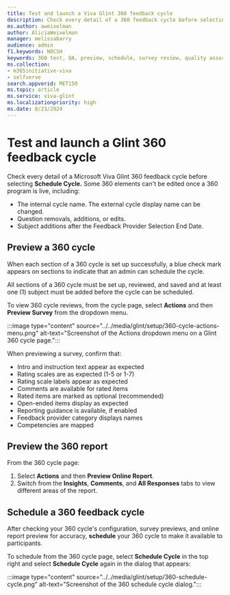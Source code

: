 ```yaml
---
title: Test and launch a Viva Glint 360 feedback cycle 
description: Check every detail of a 360 feedback cycle before selecting Schedule Cycle.
ms.author: aweixelman
author: AliciaWeixelman
manager: melissabarry
audience: admin
f1.keywords: NOCSH
keywords: 360 test, QA, preview, schedule, survey review, quality assurance
ms.collection:  
- m365initiative-viva
- selfserve 
search.appverid: MET150 
ms.topic: article
ms.service: viva-glint
ms.localizationpriority: high
ms.date: 8/23/2024
---
```


# Test and launch a Glint 360 feedback cycle

Check every detail of a Microsoft Viva Glint 360 feedback cycle before selecting **Schedule Cycle.** Some 360 elements can't be edited once a 360 program is live, including:

- The internal cycle name. The external cycle display name can be changed.
- Question removals, additions, or edits.
- Subject additions after the Feedback Provider Selection End Date.

## Preview a 360 cycle

When each section of a 360 cycle is set up successfully, a blue check mark appears on sections to indicate that an admin can schedule the cycle.  

All sections of a 360 cycle must be set up, reviewed, and saved and at least one (1) subject must be added before the cycle can be scheduled.

To view 360 cycle reviews, from the cycle page, select **Actions** and then **Preview Survey** from the dropdown menu.

:::image type="content" source="../../media/glint/setup/360-cycle-actions-menu.png" alt-text="Screenshot of the Actions dropdown menu on a Glint 360 cycle page.":::

When previewing a survey, confirm that:

- Intro and instruction text appear as expected
- Rating scales are as expected (1-5 or 1-7)
- Rating scale labels appear as expected
- Comments are available for rated items
- Rated items are marked as optional (recommended)
- Open-ended items display as expected
- Reporting guidance is available, if enabled
- Feedback provider category displays names
- Competencies are mapped

## Preview the 360 report

From the 360 cycle page:

1. Select **Actions** and then **Preview Online Report**.
2. Switch from the **Insights**, **Comments**, and **All Responses** tabs to view different areas of the report.

## Schedule a 360 feedback cycle

After checking your 360 cycle's configuration, survey previews, and online report preview for accuracy, **schedule** your 360 cycle to make it available to participants.

To schedule from the 360 cycle page, select **Schedule Cycle** in the top right and select **Schedule Cycle** again in the dialog that appears:

:::image type="content" source="../../media/glint/setup/360-schedule-cycle.png" alt-text="Screenshot of the 360 schedule cycle dialog.":::
